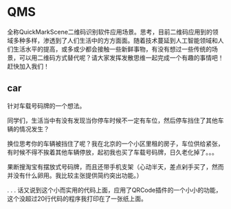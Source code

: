 # QMS
全称QuickMarkScene二维码识别软件应用场景。思考，目前二维码应用到的领域多种多样，渗透到了人们生活中的方方面面。随着技术蔓延到人工智能领域和人们生活水平的提高，或多或少都会接触一些新鲜事物，有没有想过一些传统的场景，可以用二维码方式替代呢？请大家发挥发散思维一起完成一个有趣的事情吧！赶快加入我们！

## car
针对车载号码牌的一个想法。

同学们，生活当中有没有发现当你停车时候不一定有车位，然后停车挡住了其他车辆的情况发生？

换位思考你的车辆被挡住了呢？我在北京的一个小区里租的房子，车位供给紧张，有时候不得不挨着其他车辆停放，起初我也买了车载号码牌，日久老化掉了。。。

果断搜淘宝有摆放式号码牌，而且还带手机支架（心动半天，差点剁手买了，然而并没有什么卵用。我比较主张提供简约突出功能。）

.
.
.
话又说到这个小而实用的代码上面，应用了QRCode插件的一个小小的功能，这个没超过20行代码的程序我打印在了一张纸上面。

